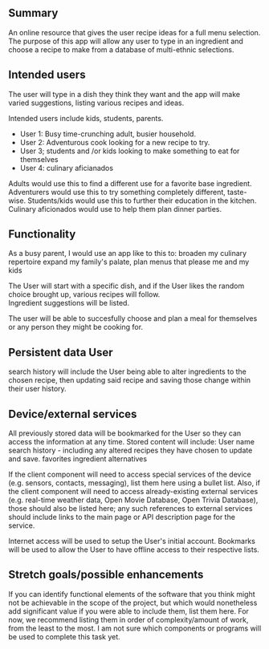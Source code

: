 ## Summary

An online resource that gives the user recipe ideas for a full menu selection.
The purpose of this app will allow any user to type in an ingredient and choose a recipe to make from a database of multi-ethnic selections.


## Intended users

The user will type in a dish they think they want and the app will make varied suggestions, listing various recipes and ideas. 

Intended users include kids, students, parents.

* User 1: Busy time-crunching adult, busier household.
* User 2: Adventurous cook looking for a new recipe to try.
* User 3; students and /or kids looking to make something to eat for themselves
* User 4: culinary aficianados


Adults would use this to find a different use for a favorite base ingredient.
Adventurers would use this to try something completely different, taste-wise.
Students/kids would use this to further their education in the kitchen.
Culinary aficionados would use to help them plan dinner parties.


## Functionality
As a busy parent, I would use an app like to this to:
broaden my culinary repertoire
expand my family's palate,
plan menus that please me and my kids

The User will start with a specific dish, and if the User likes the random choice brought up, various recipes will follow.  
Ingredient suggestions will be listed.

The user will be able to succesfully choose and plan a meal for themselves or any person they might be cooking for.

## Persistent data User 
search history will include the User being able to alter ingredients to the chosen recipe, then updating said recipe and saving those change within their user history.
 

## Device/external services

All previously stored data will be bookmarked for the User so they can access the information at any time.
Stored content will include:
User name
search history - including any altered recipes they have chosen to update and save.
favorites
ingredient alternatives

If the client component will need to access special services of the device (e.g. sensors, contacts, messaging), list them here using a bullet list. Also, if the client component will need to access already-existing external services (e.g. real-time weather data, Open Movie Database, Open Trivia Database), those should also be listed here; any such references to external services should include links to the main page or API description page for the service.


Internet access will be used to setup the User's initial account.
Bookmarks will be used to allow the User to have offline access to their respective lists.

## Stretch goals/possible enhancements 

If you can identify functional elements of the software that you think might not be achievable in the scope of the project, but which would nonetheless add significant value if you were able to include them, list them here. For now, we recommend listing them in order of complexity/amount of work, from the least to the most.
I am not sure which components or programs will be used to complete this task yet.

